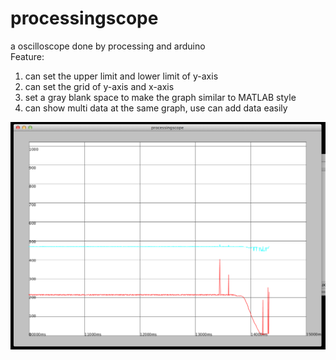 processingscope
===============

a oscilloscope done by processing and arduino<br />
Feature:<br />
1. can set the upper limit and lower limit of y-axis<br />
2. can set the grid of y-axis and x-axis<br />
3. set a gray blank space to make the graph similar to MATLAB style<br />
4. can show multi data at the same graph, use can add data easily<br />

<img src="https://github.com/lokchonmou/processingscope/blob/master/%E8%9E%A2%E5%B9%95%E5%BF%AB%E7%85%A7%202014-10-09%20%E4%B8%8B%E5%8D%8806.47.15.png">
